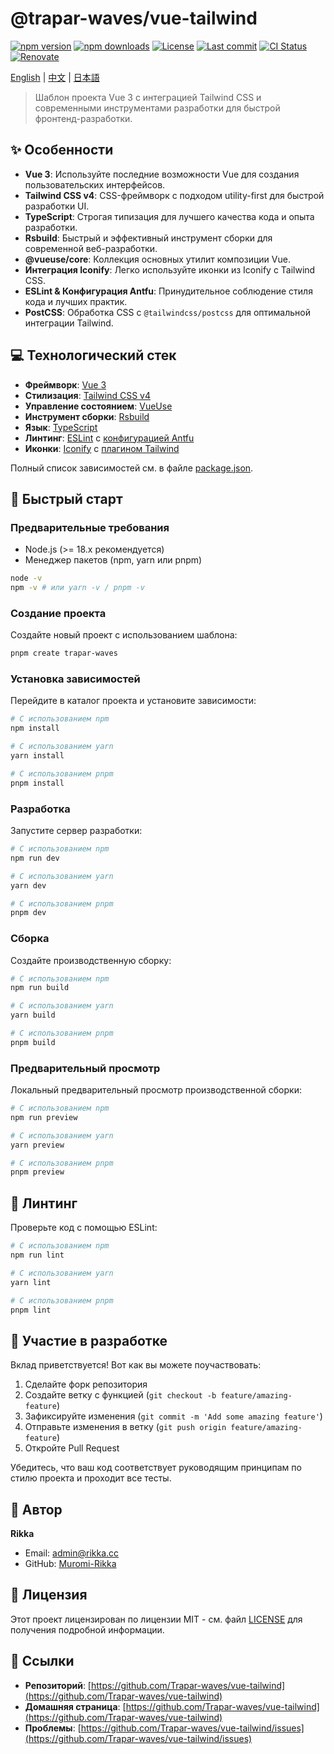# @trapar-waves/vue-tailwind

[![npm version](https://img.shields.io/npm/v/@trapar-waves/vue-tailwind)](https://www.npmjs.com/package/@trapar-waves/vue-tailwind)
[![npm downloads](https://img.shields.io/npm/dm/@trapar-waves/vue-tailwind)](https://www.npmjs.com/package/@trapar-waves/vue-tailwind)
[![License](https://img.shields.io/github/license/Trapar-waves/vue-tailwind)](https://github.com/Trapar-waves/vue-tailwind/blob/main/LICENSE)
[![Last commit](https://img.shields.io/github/last-commit/Trapar-waves/vue-tailwind)](https://github.com/Trapar-waves/vue-tailwind/commits/main)
[![CI Status](https://img.shields.io/github/actions/workflow/status/Trapar-waves/vue-tailwind/release.yml?label=CI)](https://github.com/Trapar-waves/vue-tailwind/actions/workflows/release.yml)
[![Renovate](https://img.shields.io/badge/renovate-enabled-blue)](https://renovatebot.com/)

[English](../README.md) | [中文](/readme/README-CN.md) | [日本語](/readme/README-JP.md)

> Шаблон проекта Vue 3 с интеграцией Tailwind CSS и современными инструментами разработки для быстрой фронтенд-разработки.

## ✨ Особенности

- **Vue 3**: Используйте последние возможности Vue для создания пользовательских интерфейсов.
- **Tailwind CSS v4**: CSS-фреймворк с подходом utility-first для быстрой разработки UI.
- **TypeScript**: Строгая типизация для лучшего качества кода и опыта разработки.
- **Rsbuild**: Быстрый и эффективный инструмент сборки для современной веб-разработки.
- **@vueuse/core**: Коллекция основных утилит композиции Vue.
- **Интеграция Iconify**: Легко используйте иконки из Iconify с Tailwind CSS.
- **ESLint & Конфигурация Antfu**: Принудительное соблюдение стиля кода и лучших практик.
- **PostCSS**: Обработка CSS с `@tailwindcss/postcss` для оптимальной интеграции Tailwind.

## 💻 Технологический стек

- **Фреймворк**: [Vue 3](https://v3.vuejs.org/)
- **Стилизация**: [Tailwind CSS v4](https://tailwindcss.com/)
- **Управление состоянием**: [VueUse](https://vueuse.org/)
- **Инструмент сборки**: [Rsbuild](https://rsbuild.dev/)
- **Язык**: [TypeScript](https://www.typescriptlang.org/)
- **Линтинг**: [ESLint](https://eslint.org/) с [конфигурацией Antfu](https://github.com/antfu/eslint-config)
- **Иконки**: [Iconify](https://iconify.design/) с [плагином Tailwind](https://docs.iconify.design/)

Полный список зависимостей см. в файле [package.json](./package.json).

## 🚀 Быстрый старт

### Предварительные требования

- Node.js (>= 18.x рекомендуется)
- Менеджер пакетов (npm, yarn или pnpm)

```bash
node -v
npm -v # или yarn -v / pnpm -v
```

### Создание проекта

Создайте новый проект с использованием шаблона:

```bash
pnpm create trapar-waves
```

### Установка зависимостей

Перейдите в каталог проекта и установите зависимости:

```bash
# С использованием npm
npm install

# С использованием yarn
yarn install

# С использованием pnpm
pnpm install
```

### Разработка

Запустите сервер разработки:

```bash
# С использованием npm
npm run dev

# С использованием yarn
yarn dev

# С использованием pnpm
pnpm dev
```

### Сборка

Создайте производственную сборку:

```bash
# С использованием npm
npm run build

# С использованием yarn
yarn build

# С использованием pnpm
pnpm build
```

### Предварительный просмотр

Локальный предварительный просмотр производственной сборки:

```bash
# С использованием npm
npm run preview

# С использованием yarn
yarn preview

# С использованием pnpm
pnpm preview
```

## 🧪 Линтинг

Проверьте код с помощью ESLint:

```bash
# С использованием npm
npm run lint

# С использованием yarn
yarn lint

# С использованием pnpm
pnpm lint
```

## 🤝 Участие в разработке

Вклад приветствуется! Вот как вы можете поучаствовать:

1. Сделайте форк репозитория
2. Создайте ветку с функцией (`git checkout -b feature/amazing-feature`)
3. Зафиксируйте изменения (`git commit -m 'Add some amazing feature'`)
4. Отправьте изменения в ветку (`git push origin feature/amazing-feature`)
5. Откройте Pull Request

Убедитесь, что ваш код соответствует руководящим принципам по стилю проекта и проходит все тесты.

## 👤 Автор

**Rikka**

- Email: [admin@rikka.cc](mailto:admin@rikka.cc)
- GitHub: [Muromi-Rikka](https://github.com/Muromi-Rikka)

## 📄 Лицензия

Этот проект лицензирован по лицензии MIT - см. файл [LICENSE](./LICENSE) для получения подробной информации.

## 🔗 Ссылки

- **Репозиторий**: [https://github.com/Trapar-waves/vue-tailwind](https://github.com/Trapar-waves/vue-tailwind)
- **Домашняя страница**: [https://github.com/Trapar-waves/vue-tailwind](https://github.com/Trapar-waves/vue-tailwind)
- **Проблемы**: [https://github.com/Trapar-waves/vue-tailwind/issues](https://github.com/Trapar-waves/vue-tailwind/issues)
